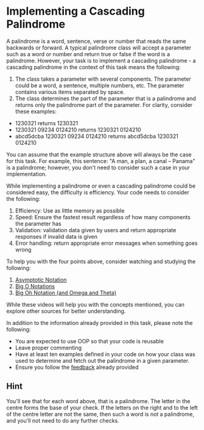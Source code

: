 # Implementing a Cascading Palindrome

A palindrome is a word, sentence, verse or number that reads the same backwards
  or forward. A typical palindrome class will accept a parameter such as a word
  or number and return true or false if the word is a palindrome. However, your
  task is to implement a cascading palindrome - a cascading palindrome in the
  context of this task means the following:

1. The class takes a parameter with several components. The parameter could be
  a word, a sentence, multiple numbers, etc. The parameter contains various
  items separated by space.
2. The class determines the part of the parameter that is a palindrome and
  returns only the palindrome part of the parameter.
For clarity, consider these examples:

- 1230321  returns 1230321
- 1230321 09234 0124210 returns 1230321 0124210
- abcd5dcba 1230321 09234 0124210 returns abcd5dcba 1230321 0124210

You can assume that the example structure above will always be the case for
  this task. For example, this sentence: "A man, a plan, a canal – Panama"
  is a palindrome; however, you don't need to consider such a case in your
  implementation.

While implementing a palindrome or even a cascading palindrome could be
  considered easy, the difficulty is efficiency. Your code needs to consider
  the following:

1. Efficiency: Use as little memory as possible
2. Speed: Ensure the fastest result regardless of how many components the
  parameter has
3. Validation: validation data given by users and return appropriate responses
  if invalid data is given
4. Error handling: return appropriate error messages when something goes wrong

To help you with the four points above, consider watching and studying the
  following:

1. [Asymptotic Notation](https://www.youtube.com/watch?v=iOq5kSKqeR4)
2. [Big O Notations](https://www.youtube.com/watch?v=V6mKVRU1evU)
3. [Big Oh Notation (and Omega and Theta)](https://www.youtube.com/watch?v=V6mKVRU1evU)

While these videos will help you with the concepts mentioned, you can explore
  other sources for better understanding.

In addition to the information already provided in this task, please note the
  following:

- You are expected to use OOP so that your code is reusable
- Leave proper commenting
- Have at least ten examples defined in your code on how your class was used to
  determine and fetch out the palindrome in a given parameter.
- Ensure you follow the [feedback](https://github.com/xyluz/feedback) already provided

## Hint

You'll see that for each word above, that is a palindrome. The letter in the
  centre forms the base of your check. If the letters on the right and to the
  left of the centre letter are not the same, then such a word is not a
  palindrome, and you'll not need to do any further checks.
